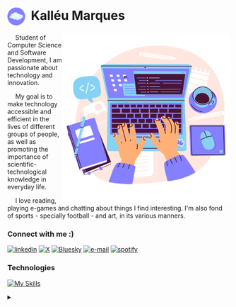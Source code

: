 <h1>
    <img align="center" alt="Logo Kalléu Marques" height="40px" src="https://github.com/kryptokall/kryptokall/blob/main/images/logo-cloud.png?raw=true"></a>
    <span>&nbsp;Kalléu Marques</span>
</h1>

<img src="https://github.com/kryptokall/kryptokall/blob/main/images/github-profile-vector.png?raw=true" alt="Developer vector created by storyset - www.freepik.com" align="right" border="0" height="380">

<p> &emsp; Student of Computer Science and Software Development, I am passionate about technology and innovation.

&emsp; My goal is to make technology accessible and efficient in the lives of different groups of people, as well as promoting the importance of scientific-technological knowledge in everyday life. </p>

<p> &emsp; I love reading, playing e-games and chatting about things I find interesting. I'm also fond of sports - specially football - and art, in its various manners. </p>

### Connect with me :)

[![linkedin](https://img.shields.io/badge/LinkedIn-000?style=for-the-badge&logo=linkedin&logoColor=8580ff)](https://www.linkedin.com/in/kallmarques)
[![X](https://img.shields.io/badge/Twitter-000?style=for-the-badge&logo=X&logoColor=8580ff)](https://x.com/kallstudy)
[![Bluesky](https://img.shields.io/badge/Bluesky-000?style=for-the-badge&logo=bluesky&logoColor=8580ff)](https://bsky.app/profile/kallvxz.bsky.social)
[![e-mail](https://img.shields.io/badge/Gmail-000?style=for-the-badge&logo=gmail&logoColor=8580ff)](mailto:lleu.marques29@gmail.com)
[![spotify](https://img.shields.io/badge/Spotify-000?&style=for-the-badge&logo=spotify&logoColor=8580ff)](https://open.spotify.com/user/1lkvx3xlivs3wy15ecelore8k?si=c75b34be207d48ef)

### Technologies

[![My Skills](https://skillicons.dev/icons?i=java,spring,hibernate,maven,mysql,postgres,postman,docker,git,html,css)](https://skillicons.dev)

<details align="left">
  <summary></summary> 
 
  - Badges by <a href="https://shields.io/">shields.io</a>
  - Developer vector created by <a href="https://www.freepik.com/vectors/developer">storyset - www.freepik.com</a>
  - Technologies' icons by <a href="https://github.com/devicons">devicons</a> and <a href="https://github.com/tandpfun">tandpfun</a>
  - Small cloud logo made by me :)

</details>
